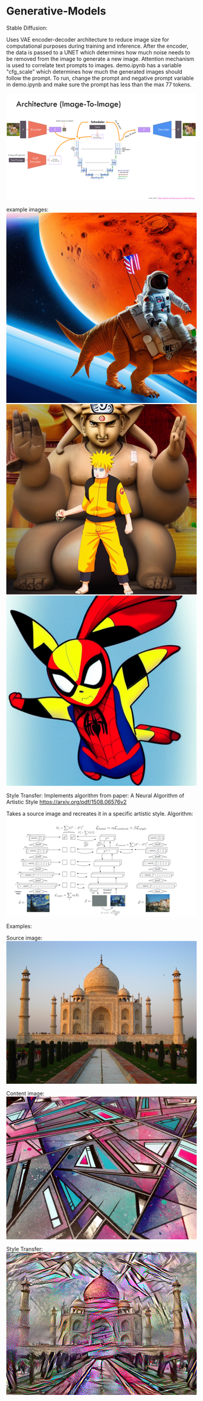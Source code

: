 # Generative-Models

Stable Diffusion:

Uses VAE encoder-decoder architecture to reduce image size for computational purposes during training and inference. After the encoder, the data is passed to a UNET which determines how much noise needs to be removed from the image to generate a new image. Attention mechanism is used to correlate text prompts to images. demo.ipynb has a variable "cfg_scale" which determines how much the generated images should follow the prompt. To run, change the prompt and negative prompt variable in demo.ipynb and make sure the prompt has less than the max 77 tokens.

![alt text](image.png)

example images:
![alt text](Astronaut_on_Dino_Mars.png) ![alt text](naruto_ganesha.png) ![alt text](Pikachu_Spiderman.png)


Style Transfer:
Implements algorithm from paper: A Neural Algorithm of Artistic Style https://arxiv.org/pdf/1508.06576v2

Takes a source image and recreates it in a specific artistic style. 
Algorithm:
![alt text](image-1.png)

Examples:

Source image:
![alt text](Taj_Mahal.jpg)

Content image:
![alt text](style.jpg)

Style Transfer:
![alt text](image_style_w=0.01__content_w=10000.0__steps=1000.png)
